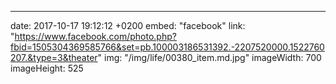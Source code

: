 ---
date: 2017-10-17 19:12:12 +0200
embed: "facebook"
link: "https://www.facebook.com/photo.php?fbid=1505304369585766&set=pb.100003186531392.-2207520000.1522760207.&type=3&theater"
img: "/img/life/00380_item.md.jpg"
imageWidth: 700
imageHeight: 525
